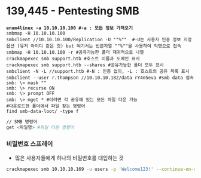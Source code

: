 # 139,445 - Pentesting SMB

<pre class="language-bash"><code class="lang-bash"><strong>enum4linux -a 10.10.10.100 #-a : 모든 정보 가져오기 
</strong>smbmap -H 10.10.10.100 
smbclient //10.10.10.100/Replication -U ""%""  #-U는 사용자 인증 정보 지정 옵션 (유저 아이디 같은 것) but 여기서는 빈문자열 ""%""을 사용하여 익명으로 접속
smbmap -H 10.10.10.100 -r #공유가능한 폴더 재귀적으로 나열 
crackmapexec smb support.htb #호스트 이름과 도메인 표시 
crackmapexec smb support.htb --shares #공유가능한 폴더 모두 표시 
smbclient -N -L //support.htb #-N : 인증 없이, -L : 호스트의 공유 목록 표시
smbclient --user r.thompson //10.10.10.182/data rY4n5eva #smb data 접속
smb: \> mask ""
smb: \> recurse ON
smb: \> prompt OFF
smb: \> mget * #이러면 각 공유에 있는 모든 파일 다운 가능
#다운로드한 폴더에서 파일 찾는 명령어 
find smb-data-loot/ -type f
</code></pre>

```bash
// SMB 명령어 
get <파일명> #파일 다운 명령어 

```

### 비밀번호 스프레이&#x20;

* 많은 사용자들에게 하나의 비밀번호를 대입하는 것&#x20;

```bash
crackmapexec smb 10.10.10.169 -u users -p 'Welcome123!' --continue-on-success

```
